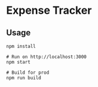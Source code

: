 # Expense Tracker 

## Usage
```
npm install

# Run on http://localhost:3000
npm start

# Build for prod
npm run build
```

